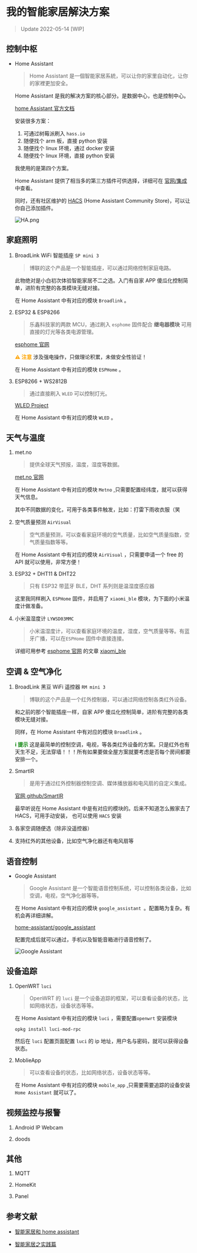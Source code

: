 # 我的智能家居解決方案

> Update 2022-05-14 [WIP]

## 控制中枢

-   Home Assistant

    > Home Assistant 是一個智能家居系統，可以让你的家里自动化，让你的家裡更加安全。

    Home Assistant 是我的解决方案的核心部分。是数据中心，也是控制中心。

    [home Assistant 官方文档](https://www.home-assistant.io/docs/)

    安装很多方案：

    1. 可通过树莓派刷入 `hass.io`
    2. 随便找个 arm 板，直接 python 安装
    3. 随便找个 linux 环境，通过 docker 安装
    4. 随便找个 linux 环境，直接 python 安装

    我使用的是第四个方案。

    Home Assistant 提供了相当多的第三方插件可供选择，详细可在 [官网/集成](https://www.home-assistant.io/integrations/) 中查看。

    同时，还有社区维护的 [HACS](https://hacs.xyz/) (Home Assistant Community Store)，可以让你自己添加插件。

    ![HA.png](https://s2.loli.net/2022/03/30/KNpE2QChdazU8vi.png)

## 家庭照明

1. BroadLink WiFi 智能插座 `SP mini 3`

    > 博联的这个产品是一个智能插座，可以通过网络控制家庭电路。

    此物绝对是小白初次体验智能家居不二之选。入门有自家 APP 傻瓜化控制简单，进阶有完整的各类模块无缝对接。

    在 Home Assistant 中有对应的模块 `Broadlink` 。

2. ESP32 & ESP8266

    > 乐鑫科技家的两款 MCU，通过刷入 `esphome` 固件配合 **继电器模块** 可用直接的灯光等各类电源管理。

    [esphome 官网](https://esphome.io/)

    <font color=orange>**⚠️ 注意**</font> 涉及强电操作，只做理论积累，未做安全性验证！

    在 Home Assistant 中有对应的模块 `ESPHome` 。

3. ESP8266 + WS2812B

    > 通过直接刷入 `WLED` 可以控制灯光。

    [WLED Project](https://kno.wled.ge/)

    在 Home Assistant 中有对应的模块 `WLED` 。

## 天气与温度

1. met.no

    > 提供全球天气预报，温度，湿度等数据。

    [met.no 官网](https://www.met.no/en/)

    在 Home Assistant 中有对应的模块 `Metno` ,只需要配置经纬度，就可以获得天气信息。

    其中不同数据的变化，可用于各类事件触发，比如：打雷下雨收衣服（笑

2. 空气质量预测 `AirVisual`

    > 空气质量预测，可以查看家庭环境的空气质量，比如空气质量指数，空气质量指数等等。

    在 Home Assistant 中有对应的模块 `AirVisual` ，只需要申请一个 free 的 API 就可以使用，非常方便！

3. ESP32 + DHT11 & DHT22

    > 只有 ESP32 带蓝牙 BLE，DHT 系列则是温湿度感应器

    这里我同样刷入 `ESPHome` 固件，并启用了 `xiaomi_ble` 模块，为下面的小米温度计做准备。

4. 小米温湿度计 `LYWSD03MMC`

    > 小米温湿度计，可以查看家庭环境的温度，湿度，空气质量等等。有蓝牙广播，可以在`ESPHome` 固件中直接连接。

    详细可用参考 [esphome 官网](https://esphome.io/) 的文章 [xiaomi_ble](https://esphome.io/components/sensor/xiaomi_ble.html)

## 空调 & 空气净化

1. BroadLink 黑豆 WiFi 遥控器 `RM mini 3`

    > 博联的这个产品是一个红外控制器，可以通过网络控制各类红外设备。

    和之前的那个智能插座一样，自家 APP 傻瓜化控制简单，进阶有完整的各类模块无缝对接。

    同样，在 Home Assistant 中有对应的模块 `Broadlink` 。

    <font color=green>**ℹ️ 提示**</font> 这是最简单的控制空调，电视，等各类红外设备的方案。只是红外也有天生不足，无法穿墙！！！所有如果要做全屋方案就要考虑是否每个房间都要安排一个。

2. SmartIR

    > 是用于通过红外控制器控制空调、媒体播放器和电风扇的自定义集成。

    [官网 github/SmartIR ](https://github.com/smartHomeHub/SmartIR)

    最早听说在 Home Assistant 中是有对应的模块的。后来不知道怎么搬家去了 HACS，可用手动安装， 也可以使用 `HACS` 安装

3. 各家空调随便选（除非没遥控器）

4. 支持红外的其他设备，比如空气净化器还有电风扇等

## 语音控制

-   Google Assistant

    > Google Assistant 是一个智能语音控制系统，可以控制各类设备，比如空调，电视，空气净化器等等。

    在 Home Assistant 中有对应的模块 `google_assistant `。配置略为复杂。有机会再详细讲解。

    [ home-assistant/google_assistant ](https://www.home-assistant.io/integrations/google_assistant/)

    配置完成后就可以通过，手机以及智能音箱进行语音控制了。

    ![Google Assistant](https://s2.loli.net/2022/04/22/Wpm1JRGzoQ2c6i3.jpg "=80%")

## 设备追踪

1. OpenWRT `luci`

    > OpenWRT 的 `luci` 是一个设备追踪的框架，可以查看设备的状态，比如网络状态，设备状态等等。

    在 Home Assistant 中有对应的模块 `luci` ，需要配置`openwrt` 安装模块

    ```
    opkg install luci-mod-rpc
    ```

    然后在 `luci` 配置页面配置 `luci` 的 ip 地址，用户名与密码，就可以获得设备状态。

2. MoblieApp

    > 可以查看设备的状态，比如网络状态，设备状态等等。

    在 Home Assistant 中有对应的模块 `mobile_app` ,只需要需要追踪的设备安装 `Home Assistant` 就可以了。

## 视频监控与报警

1. Android IP Webcam

2. doods

## 其他

1. MQTT

2. HomeKit

3. Panel

## 参考文献

-   [智能家居和 home assistant](https://blog.colors4.us/zhi-neng-jia-ju/)

-   [智能家居之实践篇](https://blog.yxwang.me/2017/10/smart-home-2/)
